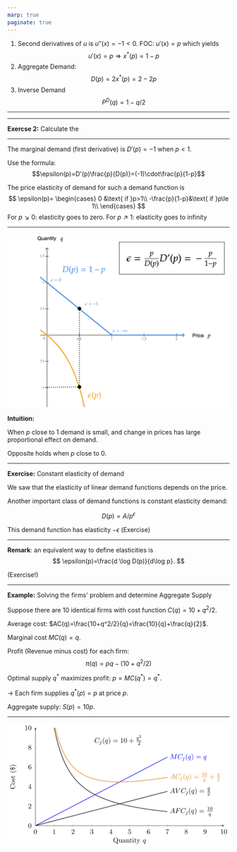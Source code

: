 ```yaml
---
marp: true
paginate: true
---
```


<style>
img[alt~="center"] {
  display: block;
  margin: 0 auto;
}
section.lead h1 {
  text-align: center;
  font-size: 50pt;
}
section.lead  {
  text-align: center;
  font-size: 25pt;
}
</style>

1. Second derivatives of $u$ is $u''(x)=-1<0$. FOC: 
$u'(x)=p$ which yields 
$$u'(x)=p\Rightarrow x^*(p)=1-p$$ 
2. Aggregate Demand: 
$$D(p)=2x^*(p)=2-2p$$
3. Inverse Demand 
$$P^D(q)=1-q/2$$

---

---

**Exercse 2:** Calculate the 

---



The marginal demand (first derivative) is $D'(p)=-1$ when $p<1$. 

Use the formula: 
$$\epsilon(p)=D'(p)\frac{p}{D(p)}=(-1)\cdot\frac{p}{1-p}$$

The price elasticity of demand for such a demand function is 
$$
\epsilon(p)=
\begin{cases}
0 &\text{ if }p>1\\
-\frac{p}{1-p}&\text{ if }p\le 1\\
\end{cases}
$$ 
For $p\searrow 0$: elasticity goes to zero. For $p\nearrow 1$: elasticity goes to infinity


---
![bg left:66% 90%](https://github.com/peteawag/ECO00001I-A-Microeconomics-II-2019/blob/master/img/elasticity.png?raw=true)

**Intuition:**

When $p$ close to 1 demand is small, and  change in prices has large proportional effect on demand.

Opposite holds when $p$ close to 0.

---


**Exercise:** Constant elasticity of demand 

We saw that the elasticity of  linear demand functions depends on the price. 

Another important class of demand functions is constant elasticity demand:

$$D(p)=A/p^\epsilon$$


This demand function has elasticity $-\epsilon$ (Exercise)

---

**Remark**: an equivalent way to define elasticities is 
$$
\epsilon(p)=\frac{d \log D(p)}{d\log p}.
$$

(Exercise!)




---

**Example:** Solving the firms' problem and determine Aggregate Supply

Suppose there are 10 identical firms with cost function $C(q)=10+q^2/2$. 

Average cost: $AC(q)=\frac{10+q^2/2}{q}=\frac{10}{q}+\frac{q}{2}$.

Marginal cost $MC(q)=q$.

Profit (Revenue minus cost) for each firm:
$$\pi(q)=pq-(10+q^2/2)$$

Optimal supply $q^*$ maximizes profit: $p=MC(q^*) =q^*$. 

$\rightarrow$ Each firm supplies $q^*(p)=p$ at price $p$.

Aggregate supply: $S(p)=10p$.

---

![center w:25cm](https://github.com/peteawag/ECO00001I-A-Microeconomics-II-2019/blob/master/img/fig_cost/fig_cost.png?raw=true)
